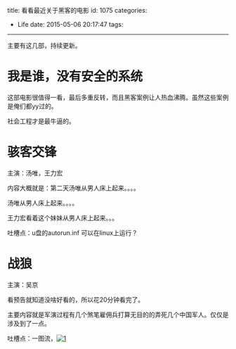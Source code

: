 title: 看看最近关于黑客的电影
id: 1075
categories:
  - Life
date: 2015-05-06 20:17:47
tags:
---

主要有这几部，持续更新。

# 我是谁，没有安全的系统

这部电影很值得一看，最后多重反转，而且黑客案例让人热血沸腾。虽然这些案例是俺们都yy过的。

社会工程才是最牛逼的。

<!--more-->

# 骇客交锋

主演：汤唯，王力宏

内容大概就是：第二天汤唯从男人床上起来。。。。

汤唯从男人床上起来。。。。

王力宏看着这个妹妹从男人床上起来。。。

吐槽点：u盘的autorun.inf 可以在linux上运行？

# 战狼

主演：吴京

看预告就知道没啥好看的，所以花20分钟看完了。

主要内容就是军演过程有几个煞笔雇佣兵打算无目的的弄死几个中国军人。仅仅是涉及到了一点。

吐槽点：一图流，[![1](http://7xnueu.com1.z0.glb.clouddn.com/2015/05/11.png)](http://7xnueu.com1.z0.glb.clouddn.com/2015/05/1.png)